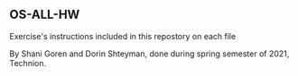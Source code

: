 ## OS-ALL-HW
Exercise's instructions included in this repostory on each file

By Shani Goren and Dorin Shteyman, done during spring semester of 2021, Technion.
